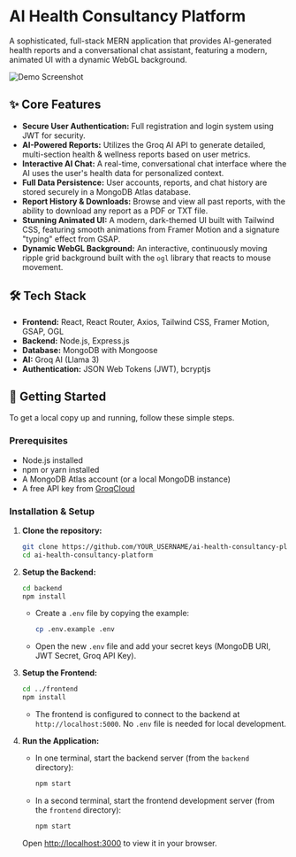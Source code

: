 # AI Health Consultancy Platform

A sophisticated, full-stack MERN application that provides AI-generated health reports and a conversational chat assistant, featuring a modern, animated UI with a dynamic WebGL background.

![Demo Screenshot](demo.png) <!-- You can add a screenshot of your app here later and name it demo.png -->

## ✨ Core Features

*   **Secure User Authentication:** Full registration and login system using JWT for security.
*   **AI-Powered Reports:** Utilizes the Groq AI API to generate detailed, multi-section health & wellness reports based on user metrics.
*   **Interactive AI Chat:** A real-time, conversational chat interface where the AI uses the user's health data for personalized context.
*   **Full Data Persistence:** User accounts, reports, and chat history are stored securely in a MongoDB Atlas database.
*   **Report History & Downloads:** Browse and view all past reports, with the ability to download any report as a PDF or TXT file.
*   **Stunning Animated UI:** A modern, dark-themed UI built with Tailwind CSS, featuring smooth animations from Framer Motion and a signature "typing" effect from GSAP.
*   **Dynamic WebGL Background:** An interactive, continuously moving ripple grid background built with the `ogl` library that reacts to mouse movement.

## 🛠️ Tech Stack

*   **Frontend:** React, React Router, Axios, Tailwind CSS, Framer Motion, GSAP, OGL
*   **Backend:** Node.js, Express.js
*   **Database:** MongoDB with Mongoose
*   **AI:** Groq AI (Llama 3)
*   **Authentication:** JSON Web Tokens (JWT), bcryptjs

## 🚀 Getting Started

To get a local copy up and running, follow these simple steps.

### Prerequisites

*   Node.js installed
*   npm or yarn installed
*   A MongoDB Atlas account (or a local MongoDB instance)
*   A free API key from [GroqCloud](https://console.groq.com/)

### Installation & Setup

1.  **Clone the repository:**
    ```sh
    git clone https://github.com/YOUR_USERNAME/ai-health-consultancy-platform.git
    cd ai-health-consultancy-platform
    ```

2.  **Setup the Backend:**
    ```sh
    cd backend
    npm install
    ```
    *   Create a `.env` file by copying the example:
        ```sh
        cp .env.example .env
        ```
    *   Open the new `.env` file and add your secret keys (MongoDB URI, JWT Secret, Groq API Key).

3.  **Setup the Frontend:**
    ```sh
    cd ../frontend
    npm install
    ```
    *   The frontend is configured to connect to the backend at `http://localhost:5000`. No `.env` file is needed for local development.

4.  **Run the Application:**
    *   In one terminal, start the backend server (from the `backend` directory):
        ```sh
        npm start
        ```
    *   In a second terminal, start the frontend development server (from the `frontend` directory):
        ```sh
        npm start
        ```
    Open [http://localhost:3000](http://localhost:3000) to view it in your browser.
